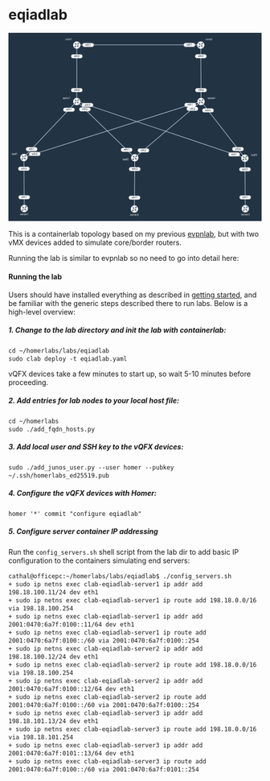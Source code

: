 # eqiadlab

![eqiadlab topology](https://raw.githubusercontent.com/topranks/homerlabs/main/labs/eqiadlab/diagram.png)

This is a containerlab topology based on my previous [evpnlab](../evpnlab), but with two vMX devices added to simulate core/border routers.

Running the lab is similar to evpnlab so no need to go into detail here:

#### Running the lab

Users should have installed everything as described in [getting started](../../getting_started.md), and be familiar with the generic steps described there to run labs.  Below is a high-level overview:

##### 1. Change to the lab directory and init the lab with containerlab:
```
cd ~/homerlabs/labs/eqiadlab
sudo clab deploy -t eqiadlab.yaml
```

vQFX devices take a few minutes to start up, so wait 5-10 minutes before proceeding.

##### 2. Add entries for lab nodes to your local host file:
```
cd ~/homerlabs
sudo ./add_fqdn_hosts.py
```

##### 3. Add local user and SSH key to the vQFX devices:
```
sudo ./add_junos_user.py --user homer --pubkey ~/.ssh/homerlabs_ed25519.pub 
```

##### 4. Configure the vQFX devices with Homer:
```
homer '*' commit "configure eqiadlab"
```

##### 5. Configure server container IP addressing

Run the `config_servers.sh` shell script from the lab dir to add basic IP configuration to the containers simulating end servers:
```
cathal@officepc:~/homerlabs/labs/eqiadlab$ ./config_servers.sh 
+ sudo ip netns exec clab-eqiadlab-server1 ip addr add 198.18.100.11/24 dev eth1
+ sudo ip netns exec clab-eqiadlab-server1 ip route add 198.18.0.0/16 via 198.18.100.254
+ sudo ip netns exec clab-eqiadlab-server1 ip addr add 2001:0470:6a7f:0100::11/64 dev eth1
+ sudo ip netns exec clab-eqiadlab-server1 ip route add 2001:0470:6a7f:0100::/60 via 2001:0470:6a7f:0100::254
+ sudo ip netns exec clab-eqiadlab-server2 ip addr add 198.18.100.12/24 dev eth1
+ sudo ip netns exec clab-eqiadlab-server2 ip route add 198.18.0.0/16 via 198.18.100.254
+ sudo ip netns exec clab-eqiadlab-server2 ip addr add 2001:0470:6a7f:0100::12/64 dev eth1
+ sudo ip netns exec clab-eqiadlab-server2 ip route add 2001:0470:6a7f:0100::/60 via 2001:0470:6a7f:0100::254
+ sudo ip netns exec clab-eqiadlab-server3 ip addr add 198.18.101.13/24 dev eth1
+ sudo ip netns exec clab-eqiadlab-server3 ip route add 198.18.0.0/16 via 198.18.101.254
+ sudo ip netns exec clab-eqiadlab-server3 ip addr add 2001:0470:6a7f:0101::13/64 dev eth1
+ sudo ip netns exec clab-eqiadlab-server3 ip route add 2001:0470:6a7f:0100::/60 via 2001:0470:6a7f:0101::254
```
